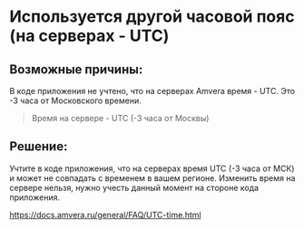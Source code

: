 # Используется другой часовой пояс (на серверах - UTC)
## Возможные причины:

В коде приложения не учтено, что на серверах Amvera время - UTC. Это -3 часа от Московского времени.

>  Время на сервере - UTC (-3 часа от Москвы)

## Решение:

Учтите в коде приложения, что на серверах время UTC (-3 часа от МСК) и может не совпадать с временем в вашем регионе.
Изменить время на сервере нельзя, нужно учесть данный момент на стороне кода приложения.


https://docs.amvera.ru/general/FAQ/UTC-time.html